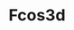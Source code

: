 ---
title: "Fcos3d"
layout: post
# date: 2016-02-24 22:48
# image: /assets/images/markdown.jpg
# headerImage: false
tag:
- 3D检测
category: blog
# author: jamesfoster
# description: Markdown summary with different options
---
